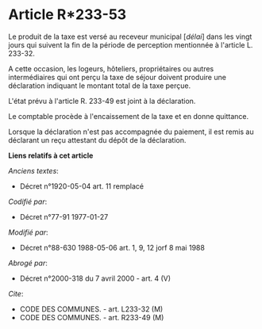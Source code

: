 # Article R*233-53

Le produit de la taxe est versé au receveur municipal [*délai*] dans les vingt jours qui suivent la fin de la période de
perception mentionnée à l'article L. 233-32.

A cette occasion, les logeurs, hôteliers, propriétaires ou autres intermédiaires qui ont perçu la taxe de séjour doivent
produire une déclaration indiquant le montant total de la taxe perçue.

L'état prévu à l'article R. 233-49 est joint à la déclaration.

Le comptable procède à l'encaissement de la taxe et en donne quittance.

Lorsque la déclaration n'est pas accompagnée du paiement, il est remis au déclarant un reçu attestant du dépôt de la
déclaration.

**Liens relatifs à cet article**

_Anciens textes_:

  - Décret n°1920-05-04 art. 11 remplacé

_Codifié par_:

  - Décret n°77-91 1977-01-27

_Modifié par_:

  - Décret n°88-630 1988-05-06 art. 1, 9, 12 jorf 8 mai 1988

_Abrogé par_:

  - Décret n°2000-318 du 7 avril 2000 - art. 4 (V)

_Cite_:

  - CODE DES COMMUNES. - art. L233-32 (M)
  - CODE DES COMMUNES. - art. R233-49 (M)
